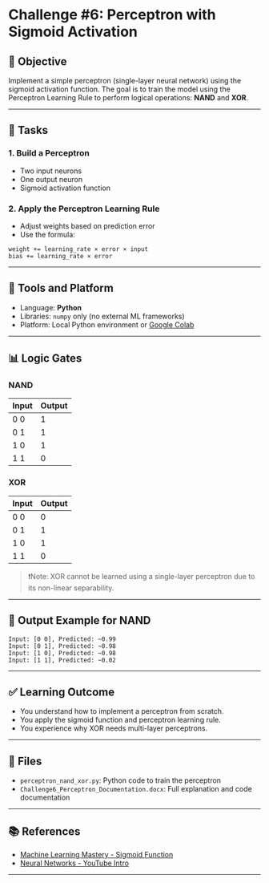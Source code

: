 
# Challenge #6: Perceptron with Sigmoid Activation

## 🧠 Objective
Implement a simple perceptron (single-layer neural network) using the sigmoid activation function. The goal is to train the model using the Perceptron Learning Rule to perform logical operations: **NAND** and **XOR**.

---

## 📌 Tasks

### 1. Build a Perceptron
- Two input neurons
- One output neuron
- Sigmoid activation function

### 2. Apply the Perceptron Learning Rule
- Adjust weights based on prediction error
- Use the formula:

```
weight += learning_rate × error × input
bias += learning_rate × error
```

---

## 🔧 Tools and Platform
- Language: **Python**
- Libraries: `numpy` only (no external ML frameworks)
- Platform: Local Python environment or [Google Colab](https://colab.research.google.com)

---

## 📊 Logic Gates

### NAND
| Input | Output |
|-------|--------|
| 0 0   | 1      |
| 0 1   | 1      |
| 1 0   | 1      |
| 1 1   | 0      |

### XOR
| Input | Output |
|-------|--------|
| 0 0   | 0      |
| 0 1   | 1      |
| 1 0   | 1      |
| 1 1   | 0      |

> ❗Note: XOR cannot be learned using a single-layer perceptron due to its non-linear separability.

---

## 🧪 Output Example for NAND
```
Input: [0 0], Predicted: ~0.99
Input: [0 1], Predicted: ~0.98
Input: [1 0], Predicted: ~0.98
Input: [1 1], Predicted: ~0.02
```

---

## ✅ Learning Outcome
- You understand how to implement a perceptron from scratch.
- You apply the sigmoid function and perceptron learning rule.
- You experience why XOR needs multi-layer perceptrons.

---

## 📁 Files
- `perceptron_nand_xor.py`: Python code to train the perceptron
- `Challenge6_Perceptron_Documentation.docx`: Full explanation and code documentation

---

## 📚 References
- [Machine Learning Mastery - Sigmoid Function](https://machinelearningmastery.com/a-gentle-introduction-to-sigmoid-function/)
- [Neural Networks - YouTube Intro](https://www.youtube.com/watch?v=aircAruvnKk)

---

